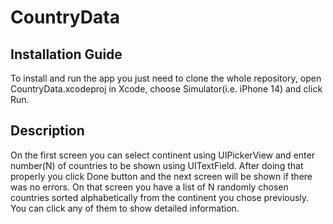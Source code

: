 # CountryData

## Installation Guide
To install and run the app you just need to clone the whole repository, open CountryData.xcodeproj in Xcode, choose Simulator(i.e. iPhone 14) and click Run.

## Description
On the first screen you can select continent using UIPickerView and enter number(N) of countries to be shown using UITextField. After doing that properly you click Done button and the next screen will be shown if there was no errors. On that screen you have a list of N randomly chosen countries sorted alphabetically from the continent you chose previously. You can click any of them to show detailed information.
